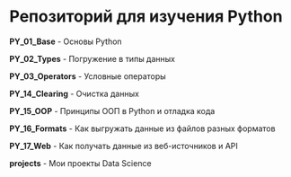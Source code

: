 # Репозиторий для изучения Python

**PY_01_Base** - Основы Python

**PY_02_Types** - Погружение в типы данных

**PY_03_Operators** - Условные операторы

**PY_14_Сlearing** - Очистка данных

**PY_15_OOP** - Принципы ООП в Python и отладка кода

**PY_16_Formats** - Как выгружать данные из файлов разных форматов

**PY_17_Web** - Как получать данные из веб-источников и API

**projects** - Мои проекты Data Science
